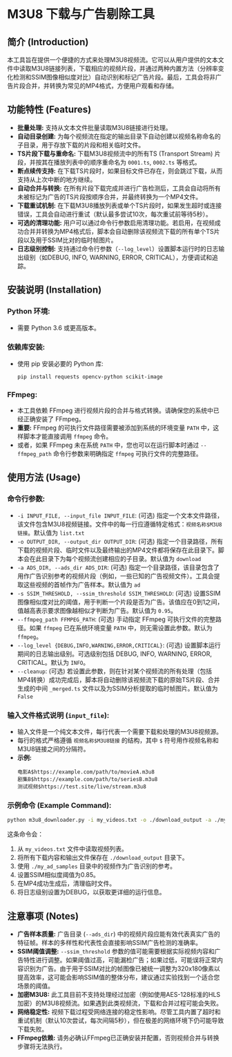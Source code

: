 # M3U8 下载与广告剔除工具

## 简介 (Introduction)

本工具旨在提供一个便捷的方式来处理M3U8视频流。它可以从用户提供的文本文件中读取M3U8链接列表，下载相应的视频片段，并通过两种内置方法（分辨率变化检测和SSIM图像相似度对比）自动识别和标记广告片段。最后，工具会将非广告片段合并，并转换为常见的MP4格式，方便用户观看和存储。

## 功能特性 (Features)

*   **批量处理:** 支持从文本文件批量读取M3U8链接进行处理。
*   **自动目录创建:** 为每个视频流在指定的输出目录下自动创建以视频名称命名的子目录，用于存放下载的片段和相关临时文件。
*   **TS片段下载与重命名:** 下载M3U8视频流中的所有TS (Transport Stream) 片段，并按其在播放列表中的顺序重命名为 `0001.ts`, `0002.ts` 等格式。
*   **断点续传支持:** 在下载TS片段时，如果目标文件已存在，则会跳过下载，从而支持从上次中断的地方继续。
*   **自动合并与转换:** 在所有片段下载完成并进行广告检测后，工具会自动将所有未被标记为广告的TS片段按顺序合并，并最终转换为一个MP4文件。
*   **下载重试机制:** 在下载M3U8播放列表或单个TS片段时，如果发生超时或连接错误，工具会自动进行重试（默认最多尝试10次，每次重试前等待5秒）。
*   **可选的清理功能:** 用户可以通过命令行参数启用清理功能。若启用，在视频成功合并并转换为MP4格式后，脚本会自动删除该视频流下载的所有单个TS片段以及用于SSIM比对的临时帧图片。
*   **日志级别控制:** 支持通过命令行参数（`--log_level`）设置脚本运行时的日志输出级别（如DEBUG, INFO, WARNING, ERROR, CRITICAL），方便调试和追踪。

## 安装说明 (Installation)

### Python 环境:
*   需要 Python 3.6 或更高版本。

### 依赖库安装:
*   使用 pip 安装必要的 Python 库:
    ```bash
    pip install requests opencv-python scikit-image
    ```

### FFmpeg:
*   本工具依赖 FFmpeg 进行视频片段的合并与格式转换。请确保您的系统中已经正确安装了 FFmpeg。
*   **重要:** FFmpeg 的可执行文件路径需要被添加到系统的环境变量 `PATH` 中，这样脚本才能直接调用 `ffmpeg` 命令。
*   或者，如果 FFmpeg 未在系统 `PATH` 中，您也可以在运行脚本时通过 `--ffmpeg_path` 命令行参数来明确指定 `ffmpeg` 可执行文件的完整路径。

## 使用方法 (Usage)

### 命令行参数:
*   `-i INPUT_FILE, --input_file INPUT_FILE`:
    (可选) 指定一个文本文件路径，该文件包含M3U8视频链接。文件中的每一行应遵循特定格式：`视频名称$M3U8链接`。默认值为 `list.txt`
*   `-o OUTPUT_DIR, --output_dir OUTPUT_DIR`:
    (可选) 指定一个目录路径，所有下载的视频片段、临时文件以及最终输出的MP4文件都将保存在此目录下。脚本会在此目录下为每个视频流创建相应的子目录。默认值为 `download`
*   `-a ADS_DIR, --ads_dir ADS_DIR`:
    (可选) 指定一个目录路径，该目录包含了用作广告识别参考的视频片段（例如，一些已知的广告视频文件）。工具会提取这些视频的首帧作为广告样本。默认值为 `ad`
*   `-s SSIM_THRESHOLD, --ssim_threshold SSIM_THRESHOLD`:
    (可选) 设置SSIM图像相似度对比的阈值，用于判断一个片段是否为广告。该值应在0到1之间，值越高表示要求图像越相似才判断为广告。默认值为 `0.95`。
*   `--ffmpeg_path FFMPEG_PATH`:
    (可选) 手动指定 FFmpeg 可执行文件的完整路径。如果 `ffmpeg` 已在系统环境变量 `PATH` 中，则无需设置此参数。默认为 `ffmpeg`。
*   `--log_level {DEBUG,INFO,WARNING,ERROR,CRITICAL}`:
    (可选) 设置脚本运行期间的日志输出级别。可选级别包括 DEBUG, INFO, WARNING, ERROR, CRITICAL。默认为 `INFO`。
*   `--cleanup`:
    (可选) 若设置此参数，则在针对某个视频流的所有处理（包括MP4转换）成功完成后，脚本将自动删除该视频流下载的原始TS片段、合并生成的中间 `_merged.ts` 文件以及为SSIM分析提取的临时帧图片。默认值为 `False`

### 输入文件格式说明 (`input_file`):
*   输入文件是一个纯文本文件，每行代表一个需要下载和处理的M3U8视频源。
*   每行的格式严格遵循 `视频名称$M3U8链接` 的结构，其中 `$` 符号用作视频名称和M3U8链接之间的分隔符。
*   **示例:**
    ```
    电影A$https://example.com/path/to/movieA.m3u8
    剧集B$https://example.com/path/to/seriesB.m3u8
    测试视频$https://test.site/live/stream.m3u8
    ```

### 示例命令 (Example Command):
```bash
python m3u8_downloader.py -i my_videos.txt -o ./download_output -a ./my_ad_samples --ssim_threshold 0.85 --cleanup --log_level DEBUG
```
这条命令会：
1.  从 `my_videos.txt` 文件中读取视频列表。
2.  将所有下载内容和输出文件保存在 `./download_output` 目录下。
3.  使用 `./my_ad_samples` 目录中的视频作为广告识别的参考。
4.  设置SSIM相似度阈值为0.85。
5.  在MP4成功生成后，清理临时文件。
6.  将日志级别设置为DEBUG，以获取更详细的运行信息。

## 注意事项 (Notes)

*   **广告样本质量:** 广告目录 (`--ads_dir`) 中的视频片段应能有效代表真实广告的特征帧。样本的多样性和代表性会直接影响SSIM广告检测的准确率。
*   **SSIM阈值调整:** `--ssim_threshold` 参数的值可能需要根据实际视频内容和广告特性进行调整。如果阈值过高，可能漏检广告；如果过低，可能误将正常内容识别为广告。由于用于SSIM对比的帧图像已被统一调整为320x180像素以提高效率，这可能会影响SSIM值的整体分布，建议通过实验找到一个适合您场景的阈值。
*   **加密M3U8:** 此工具目前不支持处理经过加密（例如使用AES-128标准的HLS加密）的M3U8视频流。如果遇到此类视频流，下载和合并过程可能会失败。
*   **网络稳定性:** 视频下载过程受网络连接的稳定性影响。尽管工具内置了超时和重试机制（默认10次尝试，每次间隔5秒），但在极差的网络环境下仍可能导致下载失败。
*   **FFmpeg依赖:** 请务必确认FFmpeg已正确安装并配置，否则视频合并与转换步骤将无法执行。
